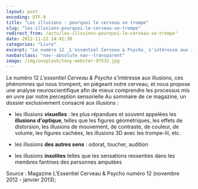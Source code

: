 ```yaml
---
layout: post
encoding: UTF-8
title: "Les illusions : pourquoi le cerveau se trompe"
slug: "les-illusions-pourquoi-le-cerveau-se-trompe"
redirect_from: /actu/les-illusions-pourquoi-le-cerveau-se-trompe"
date: 2012-11-22 14:42:30
categories: "Livre"
excerpt: "Le numéro 12 _L'essentiel Cerveau & Psycho_ s'intéresse aux illusions, ces phénomnes qui nous trompent, en piégeant notre cerveau, et nous propose une analyse neuroscientifique afin de mieux comprendre les processus mis en uvre par notre perception sensorielle"
navbarclass: "nav--absolute nav--transparent"
image: /img/unsplash/tony-webster-97532.jpg
---
```

Le numéro 12 _L'essentiel Cerveau & Psycho_ s'intéresse aux illusions, ces phénomnes qui nous trompent, en piégeant notre cerveau, et nous propose une analyse neuroscientifique afin de mieux comprendre les processus mis en uvre par notre perception sensorielle
Au sommaire de ce magazine, un dossier exclusivement consacré aux illusions :

- les illusions **visuelles** : les plus répandues et souvent appelées les **illusions d'optique**, telles que les figures géométriques, les effets de distorsion, les illusions de mouvement, de contraste, de couleur, de volume, les figures cachées, les illusions 3D avec les trompe-lil, etc.

- les illusions **des autres sens** : odorat, toucher, audition

- les illusions **insolites** telles que les sensations ressenties dans les membres fantmes des personnes amputées

  
Source : Magazine L'Essentiel Cerveau & Psycho numéro 12 (novembre 2012 - janvier 2013);